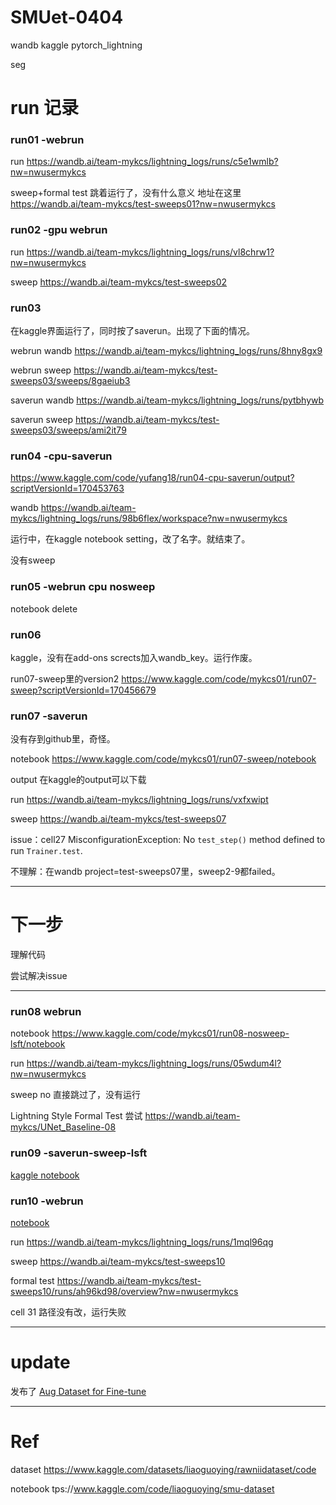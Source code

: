 # SMUet-0404

wandb kaggle pytorch_lightning

seg

# run 记录

### run01 -webrun

run https://wandb.ai/team-mykcs/lightning_logs/runs/c5e1wmlb?nw=nwusermykcs

sweep+formal test 跳着运行了，没有什么意义 地址在这里 https://wandb.ai/team-mykcs/test-sweeps01?nw=nwusermykcs

### run02 -gpu webrun

run https://wandb.ai/team-mykcs/lightning_logs/runs/vl8chrw1?nw=nwusermykcs

sweep https://wandb.ai/team-mykcs/test-sweeps02

### run03

在kaggle界面运行了，同时按了saverun。出现了下面的情况。

webrun wandb https://wandb.ai/team-mykcs/lightning_logs/runs/8hny8gx9

webrun sweep https://wandb.ai/team-mykcs/test-sweeps03/sweeps/8gaeiub3

saverun wandb https://wandb.ai/team-mykcs/lightning_logs/runs/pytbhywb

saverun sweep https://wandb.ai/team-mykcs/test-sweeps03/sweeps/ami2it79

### run04 -cpu-saverun
https://www.kaggle.com/code/yufang18/run04-cpu-saverun/output?scriptVersionId=170453763

wandb
https://wandb.ai/team-mykcs/lightning_logs/runs/98b6flex/workspace?nw=nwusermykcs

运行中，在kaggle notebook setting，改了名字。就结束了。

没有sweep


### run05 -webrun cpu nosweep
notebook delete


### run06
kaggle，没有在add-ons scrects加入wandb_key。运行作废。

run07-sweep里的version2
https://www.kaggle.com/code/mykcs01/run07-sweep?scriptVersionId=170456679


### run07 -saverun
没有存到github里，奇怪。

notebook https://www.kaggle.com/code/mykcs01/run07-sweep/notebook

output 在kaggle的output可以下载

run https://wandb.ai/team-mykcs/lightning_logs/runs/vxfxwipt

sweep https://wandb.ai/team-mykcs/test-sweeps07

issue：cell27 MisconfigurationException: No `test_step()` method defined to run `Trainer.test`.

不理解：在wandb project=test-sweeps07里，sweep2-9都failed。

---

# 下一步
理解代码

尝试解决issue

---

### run08 webrun

notebook https://www.kaggle.com/code/mykcs01/run08-nosweep-lsft/notebook

run https://wandb.ai/team-mykcs/lightning_logs/runs/05wdum4l?nw=nwusermykcs

sweep no 直接跳过了，没有运行

Lightning Style Formal Test 尝试 https://wandb.ai/team-mykcs/UNet_Baseline-08

### run09 -saverun-sweep-lsft

[kaggle notebook](https://www.kaggle.com/code/yufang18/run09-saverun-sweep-lsft/notebook)

### run10 -webrun

[notebook](https://www.kaggle.com/code/mykcs01/run10-test-step-sweep-lsft/notebook?scriptVersionId=170546708) 

run https://wandb.ai/team-mykcs/lightning_logs/runs/1mql96qg

sweep https://wandb.ai/team-mykcs/test-sweeps10

formal test https://wandb.ai/team-mykcs/test-sweeps10/runs/ah96kd98/overview?nw=nwusermykcs

cell 31 路径没有改，运行失败

---

# update

发布了 [Aug Dataset for Fine-tune](https://www.kaggle.com/datasets/liaoguoying/aug-dataset-for-fine-tune)

---

# Ref
dataset https://www.kaggle.com/datasets/liaoguoying/rawniidataset/code

notebook tps://www.kaggle.com/code/liaoguoying/smu-dataset
